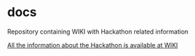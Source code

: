 docs
====

Repository containing WIKI with Hackathon related information


[All the information about the Hackathon is available at WIKI](https://github.com/microhackathon-2015-01-Riga/docs/wiki)
